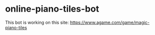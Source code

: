 # online-piano-tiles-bot
This bot is working on this site: https://www.agame.com/game/magic-piano-tiles

